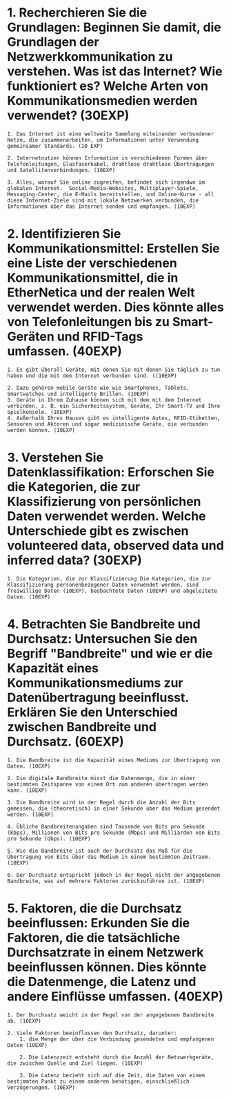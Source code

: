
# 1. **Recherchieren Sie die Grundlagen:** Beginnen Sie damit, die Grundlagen der Netzwerkkommunikation zu verstehen. Was ist das Internet? Wie funktioniert es? Welche Arten von Kommunikationsmedien werden verwendet? **(30EXP)**  
    
    1. Das Internet ist eine weltweite Sammlung miteinander verbundener Netze, die zusammenarbeiten, um Informationen unter Verwendung gemeinsamer Standards. (10 EXP)  
        
    2. Internetnutzer können Information in verschiedenen Formen über Telefonleitungen, Glasfaserkabel, drahtlose drahtlose Übertragungen und Satellitenverbindungen. (10EXP)  
        
    3. Alles, worauf Sie online zugreifen, befindet sich irgendwo im globalen Internet.  Social-Media-Websites, Multiplayer-Spiele, Messaging-Center, die E-Mails bereitstellen, und Online-Kurse - all diese Internet-Ziele sind mit lokale Netzwerken verbunden, die Informationen über das Internet senden und empfangen. (10EXP)  
        
    
      
    
# 2. **Identifizieren Sie Kommunikationsmittel:** Erstellen Sie eine Liste der verschiedenen Kommunikationsmittel, die in EtherNetica und der realen Welt verwendet werden. Dies könnte alles von Telefonleitungen bis zu Smart-Geräten und RFID-Tags umfassen. **(40EXP)**  
    
    1. Es gibt überall Geräte, mit denen Sie mit denen Sie täglich zu tun haben und die mit dem Internet verbunden sind. ((10EXP)  
        
    2. Dazu gehören mobile Geräte wie wie Smartphones, Tablets, Smartwatches und intelligente Brillen. (10EXP)
    3. Geräte in Ihrem Zuhause können sich mit dem mit dem Internet verbinden, z. B. ein Sicherheitssystem, Geräte, Ihr Smart-TV und Ihre Spielkonsole. (10EXP)
    4. Außerhalb Ihres Hauses gibt es intelligente Autos, RFID-Etiketten, Sensoren und Aktoren und sogar medizinische Geräte, die verbunden werden können. (10EXP)  
        
    
      
    
# 3. **Verstehen Sie Datenklassifikation:** Erforschen Sie die Kategorien, die zur Klassifizierung von persönlichen Daten verwendet werden. Welche Unterschiede gibt es zwischen volunteered data, observed data und inferred data? **(30EXP)**  
    
    1. Die Kategorien, die zur Klassifizierung Die Kategorien, die zur Klassifizierung personenbezogener Daten verwendet werden, sind freiwillige Daten (10EXP), beobachtete Daten (10EXP) und abgeleitete Daten. (10EXP)  
        
    
      
    
# 4. **Betrachten Sie Bandbreite und Durchsatz:** Untersuchen Sie den Begriff "Bandbreite" und wie er die Kapazität eines Kommunikationsmediums zur Datenübertragung beeinflusst. Erklären Sie den Unterschied zwischen Bandbreite und Durchsatz. **(60EXP)**  
    
    1. Die Bandbreite ist die Kapazität eines Mediums zur Übertragung von Daten. (10EXP)  
        
    2. Die digitale Bandbreite misst die Datenmenge, die in einer bestimmten Zeitspanne von einem Ort zum anderen übertragen werden kann. (10EXP)  
        
    3. Die Bandbreite wird in der Regel durch die Anzahl der Bits gemessen, die (theoretisch) in einer Sekunde über das Medium gesendet werden. (10EXP)  
        
    4. Übliche Bandbreitenangaben sind Tausende von Bits pro Sekunde (Kbps), Millionen von Bits pro Sekunde (Mbps) und Milliarden von Bits pro Sekunde (Gbps). (10EXP)  
        
    5. Wie die Bandbreite ist auch der Durchsatz das Maß für die Übertragung von Bits über das Medium in einem bestimmten Zeitraum.  (10EXP)  
        
    6. Der Durchsatz entspricht jedoch in der Regel nicht der angegebenen Bandbreite, was auf mehrere Faktoren zurückzuführen ist. (10EXP)  
        
    
      
    
# 5. **Faktoren, die die Durchsatz beeinflussen:** Erkunden Sie die Faktoren, die die tatsächliche Durchsatzrate in einem Netzwerk beeinflussen können. Dies könnte die Datenmenge, die Latenz und andere Einflüsse umfassen. **(40EXP)**  
    1. Der Durchsatz weicht in der Regel von der angegebenen Bandbreite ab. (10EXP)  
        
    2. Viele Faktoren beeinflussen den Durchsatz, darunter:
        1. die Menge der über die Verbindung gesendeten und empfangenen Daten (10EXP)  
            
        2. Die Latenzzeit entsteht durch die Anzahl der Netzwerkgeräte, die zwischen Quelle und Ziel liegen. (10EXP)  
            
        3. Die Latenz bezieht sich auf die Zeit, die Daten von einem bestimmten Punkt zu einem anderen benötigen, einschließlich Verzögerungen. (10EXP)